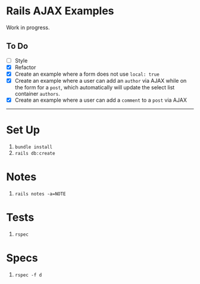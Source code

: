 # Rails AJAX Examples

Work in progress.

## To Do

- [ ] Style
- [X] Refactor
- [X] Create an example where a form does not use `local: true`
- [X] Create an example where a user can add an `author` via AJAX while on the form for a `post`, which automatically will update the select list container `authors`.
- [X] Create an example where a user can add a `comment` to a `post` via AJAX

---

# Set Up

1. `bundle install`
2. `rails db:create`

# Notes

1. `rails notes -a=NOTE`

# Tests

1. `rspec`

# Specs

1. `rspec -f d`